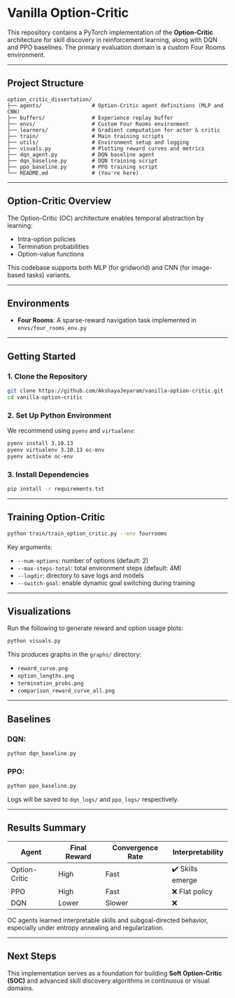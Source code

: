 # Vanilla Option-Critic

This repository contains a PyTorch implementation of the **Option-Critic** architecture for skill discovery in reinforcement learning, along with DQN and PPO baselines. The primary evaluation domain is a custom Four Rooms environment.

---

## Project Structure

```
option_critic_dissertation/
├── agents/                # Option-Critic agent definitions (MLP and CNN)
├── buffers/               # Experience replay buffer
├── envs/                  # Custom Four Rooms environment
├── learners/              # Gradient computation for actor & critic
├── train/                 # Main training scripts
├── utils/                 # Environment setup and logging
├── visuals.py             # Plotting reward curves and metrics
├── dqn_agent.py           # DQN baseline agent
├── dqn_baseline.py        # DQN training script
├── ppo_baseline.py        # PPO training script
└── README.md              # (You're here)
```

---

## Option-Critic Overview

The Option-Critic (OC) architecture enables temporal abstraction by learning:
- Intra-option policies
- Termination probabilities
- Option-value functions

This codebase supports both MLP (for gridworld) and CNN (for image-based tasks) variants.

---

## Environments
- **Four Rooms**: A sparse-reward navigation task implemented in `envs/four_rooms_env.py`

---

## Getting Started

### 1. Clone the Repository
```bash
git clone https://github.com/AkshayaJeyaram/vanilla-option-critic.git
cd vanilla-option-critic
```

### 2. Set Up Python Environment
We recommend using `pyenv` and `virtualenv`:
```bash
pyenv install 3.10.13
pyenv virtualenv 3.10.13 oc-env
pyenv activate oc-env
```

### 3. Install Dependencies
```bash
pip install -r requirements.txt
```

---

## Training Option-Critic

```bash
python train/train_option_critic.py --env fourrooms
```

Key arguments:
- `--num-options`: number of options (default: 2)
- `--max-steps-total`: total environment steps (default: 4M)
- `--logdir`: directory to save logs and models
- `--switch-goal`: enable dynamic goal switching during training

---

## Visualizations
Run the following to generate reward and option usage plots:
```bash
python visuals.py
```
This produces graphs in the `graphs/` directory:
- `reward_curve.png`
- `option_lengths.png`
- `termination_probs.png`
- `comparison_reward_curve_all.png`

---

## Baselines

### DQN:
```bash
python dqn_baseline.py
```

### PPO:
```bash
python ppo_baseline.py
```

Logs will be saved to `dqn_logs/` and `ppo_logs/` respectively.

---

## Results Summary
| Agent           | Final Reward | Convergence Rate | Interpretability |
|----------------|---------------|------------------|------------------|
| Option-Critic  | High          | Fast             | ✔️ Skills emerge |
| PPO            | High          | Fast             | ❌ Flat policy   |
| DQN            | Lower         | Slower           | ❌              |

OC agents learned interpretable skills and subgoal-directed behavior, especially under entropy annealing and regularization.

---

## Next Steps
This implementation serves as a foundation for building **Soft Option-Critic (SOC)** and advanced skill discovery algorithms in continuous or visual domains.

